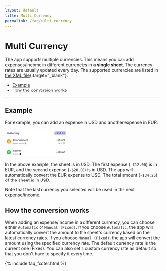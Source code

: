 ```yaml
---
layout: default
title: Multi Currency
permalink: /faq/multi-currency
---
```


# Multi Currency

The app supports multiple currencies. This means you can add expenses/income in different currencies in **a single sheet**. The currency rates are usually updated every day. The supported currencies are listed in [the XML file](https://github.com/bluecometlabs/getexpenses.app/blob/main/eurofxref/eurofxref.xml){:target="_blank"}.

- [Example](#example)
- [How the conversion works](#how-the-conversion-works)

---

## Example

For example, you can add an expense in USD and another expense in EUR.

<img src="../../assets/faq/multi-currency/multi-currency-expenses-mac.jpg" width="40%">

In the above example, the sheet is in USD. The first expense (`-€12.00`) is in EUR, and the second expense (`-$20.00`) is in USD. The app will automatically convert the EUR expense to USD. The total amount (`-$34.25`) of the sheet is in USD.

Note that the last currency you selected will be used in the next expense/income.

## How the conversion works

When adding an expense/income in a different currency, you can choose either `Automatic` or `Manual (Fixed)`. If you choose `Automatic`, the app will automatically convert the amount to the sheet's currency based on the latest currency rates. If you choose `Manual (Fixed)`, the app will convert the amount using the specified currency rate. The default currency rate is the current one (Fixed). You can also set a custom currency rate as default so that you don't have to specify it every time.

{% include faq_footer.html %}
